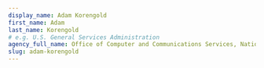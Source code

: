 ```yaml
---
display_name: Adam Korengold
first_name: Adam
last_name: Korengold
# e.g. U.S. General Services Administration
agency_full_name: Office of Computer and Communications Services, National Library of Medicine
slug: adam-korengold
---
```

